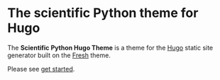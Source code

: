 # The scientific Python theme for Hugo

The **Scientific Python Hugo Theme** is a theme for the
[Hugo](https://gohugo.io) static site generator built on the
[Fresh](https://github.com/StefMa/hugo-fresh) theme.

Please see [get started](https://github.com/scientific-python/scientific-python-hugo-theme/blob/main/doc/content/getstarted.md).
